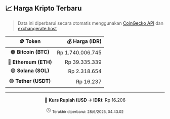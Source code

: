 

<!-- HARGA_KRIPTO -->
## 📈 Harga Kripto Terbaru

> Data ini diperbarui secara otomatis menggunakan [CoinGecko API](https://www.coingecko.com/) dan [exchangerate.host](https://exchangerate.host/)

<div align="center">

| 🪙 Token | 💰 Harga (IDR) |
|:------:|---------------:|
| 🟠 **Bitcoin (BTC)**   | Rp 1.740.006.745 |
| 🔵 **Ethereum (ETH)**  | Rp 39.335.339 |
| 🟣 **Solana (SOL)**    | Rp 2.318.654 |
| 🟢 **Tether (USDT)**   | Rp 16.237 |

---

💱 **Kurs Rupiah (USD → IDR)**: Rp 16.206

🕒 <sub>Terakhir diperbarui: 28/6/2025, 04.43.02</sub>

</div>
<!-- /HARGA_KRIPTO -->